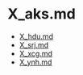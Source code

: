 # X_aks.md
 
 
 - [X_hdu.md](X_hdu.md)
- [X_srj.md](X_srj.md)
- [X_xcg.md](X_xcg.md)
- [X_ynh.md](X_ynh.md)
